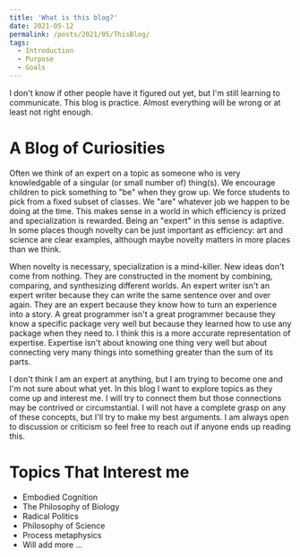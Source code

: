 ```yaml
---
title: 'What is this blog?'
date: 2021-05-12
permalink: /posts/2021/05/ThisBlog/
tags:
  - Introduction
  - Purpose
  - Goals
---
```


I don't know if other people have it figured out yet, but I'm still 
learning to communicate. This blog is practice. Almost everything 
will be wrong or at least not right enough.

A Blog of Curiosities
======
Often we think of an expert on a topic as someone who is very knowledgable of a singular (or small
number of) thing(s). We encourage children to pick something to "be" when they grow up. We force students
to pick from a fixed subset of classes. We "are" whatever job we happen to be 
doing at the time. This makes
sense in a world in which efficiency is prized and specialization is 
rewarded. Being an "expert" 
in this sense is adaptive. In some places though novelty can be just 
important as efficiency: art and science are clear examples, although 
maybe novelty matters in more places than we think.

When novelty is necessary, specialization is a mind-killer. New ideas don't come from nothing.
They are constructed in the moment by combining, comparing, and synthesizing different worlds. 
An expert writer isn't an expert writer because they can write the same sentence over and over again. They
are an expert because they know how to turn an experience into a story. A great programmer isn't a great 
programmer because they know a specific package very well but because they learned how to use any package 
when they need to. I think this is a more accurate representation of expertise. Expertise isn't about knowing
one thing very well but about connecting very many things into something greater than the sum of its parts.

I don't think I am an expert at anything, but I am trying to become one and I'm not sure about what yet. 
In this
blog I want to explore topics as they come up and interest me. I will try to connect them but those connections may
be contrived or circumstantial. I will not have a complete grasp on any of these concepts, but I'll try to make 
my best
arguments. I am always open to discussion or criticism so feel free to reach out if anyone ends up reading this.


Topics That Interest me
======
- Embodied Cognition
- The Philosophy of Biology
- Radical Politics
- Philosophy of Science
- Process metaphysics
- Will add more ...
